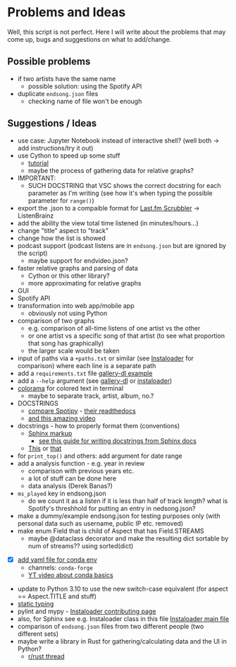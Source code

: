 # Problems and Ideas

Well, this script is not perfect. Here I will write about the problems that may come up, bugs and suggestions on what to add/change.

## Possible problems

- if two artists have the same name
  - possible solution: using the Spotify API
- duplicate `endsong.json` files
  - checking name of file won't be enough

## Suggestions / Ideas

- use case: Jupyter Notebook instead of interactive shell? (well both -> add instructions/try it out)
- use Cython to speed up some stuff
  - [tutorial](https://youtu.be/mXuEoqK4bEc)
  - maybe the process of gathering data for relative graphs?
- IMPORTANT:
  - SUCH DOCSTRING that VSC shows the correct docstring for each parameter as I'm writing (see how it's when typing the possible parameter for `range()`)
- export the .json to a compaible format for [Last.fm Scrubbler](https://github.com/SHOEGAZEssb/Last.fm-Scrubbler-WPF) -> ListenBrainz
- add the ability the view total time listened (in minutes/hours...)
- change "title" aspect to "track"
- change how the list is showed
- podcast support (podcast listens are in `endsong.json` but are ignored by the script)
  - maybe support for endvideo.json?
- faster relative graphs and parsing of data
  - Cython or this other library?
  - more approximating for relative graphs
- GUI
- Spotify API
- transformation into web app/mobile app
  - obviously not using Python
- comparison of two graphs
  - e.g. comparison of all-time listens of one artist vs the other
  - or one artist vs a specific song of that artist (to see what proportion that song has graphically)
  - the larger scale would be taken
- input of paths via a `+paths.txt` or similar (see [Instaloader](https://github.com/instaloader/instaloader) for comparison) where each line is a separate path
- add a `requirements.txt` file [gallery-dl example](https://github.com/mikf/gallery-dl/blob/master/requirements.txt)
- add a `--help` argument (see [gallery-dl](https://github.com/mikf/gallery-dl) or [instaloader](https://github.com/instaloader/instaloader))
- [colorama](https://github.com/tartley/colorama) for colored text in terminal
  - maybe to separate track, artist, album, no.?
- DOCSTRINGS
  - [compare Spotipy](https://github.com/plamere/spotipy) - [their readthedocs](https://spotipy.readthedocs.io/)
  - [and this amazing video](https://youtu.be/JQ8RQru-Y9Y)
- docstrings - how to properly format them (conventions)
  - [Sphinx markup](https://stackoverflow.com/a/40596167/6694963)
    - [see this guide for writing docstrings from Sphinx docs](https://sphinx-rtd-tutorial.readthedocs.io/en/latest/docstrings.html)
  - [This](https://stackoverflow.com/a/10065932/6694963) or [that](https://stackoverflow.com/a/9195565/6694963)
- for `print_top()` and others: add argument for date range
- add a analysis function - e.g. year in review
  - comparison with previous years etc.
  - a lot of stuff can be done here
  - data analysis (Derek Banas?)
- `ms_played` key in endsong.json
  - do we count it as a listen if it is less than half of track length? what is Spotify's threshhold for putting an entry in nedsong.json?
- make a dummy/example endsong.json for testing purposes only (with personal data such as username, public IP etc. removed)
- make enum Field that is child of Aspect that has Field.STREAMS
  - maybe @dataclass decorator and make the resulting dict sortable by num of streams?? using sorted(dict)
- [x] [add yaml file for conda env](https://conda.io/projects/conda/en/latest/user-guide/tasks/manage-environments.html#create-env-file-manually)
  - channels: `conda-forge`
  - [YT video about conda basics](https://youtu.be/1VVCd0eSkYc)
- update to Python 3.10 to use the new switch-case equivalent (for aspect == Aspect.TITLE and stuff)
- [static typing](https://towardsdatascience.com/how-to-make-python-statically-typed-the-essential-guide-e087cf4fa400)
- pylint and mypy - [Instaloader contributing page](https://instaloader.github.io/contributing.html)
- also, for Sphinx see e.g. Instaloader class in this file [Instaloader main file](https://github.com/instaloader/instaloader/blob/master/instaloader/instaloader.py)
- comparison of `endsong.json` files from two different people (two different sets)
- maybe write a library in Rust for gathering/calculating data and the UI in Python?
  - [r/rust thread](https://www.reddit.com/r/rust/comments/t8k9lo/rust_and_python_working_together/) 
